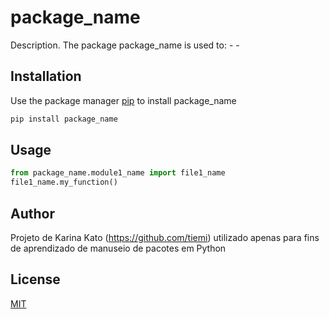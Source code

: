 # package_name

Description. 
The package package_name is used to:
	- 
	-

## Installation

Use the package manager [pip](https://pip.pypa.io/en/stable/) to install package_name

```bash
pip install package_name
```

## Usage

```python
from package_name.module1_name import file1_name
file1_name.my_function()
```

## Author
Projeto de Karina Kato (https://github.com/tiemi) utilizado apenas para fins de aprendizado de manuseio de pacotes em Python

## License
[MIT](https://choosealicense.com/licenses/mit/)
